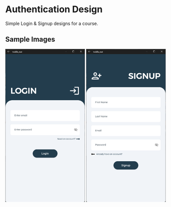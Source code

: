 # Authentication Design

Simple Login & Signup designs for a course.

## Sample Images

<img src="./sample/login.png" width="250" title="Login Page"/>
<img src="./sample/signup.png" width="250" title="Signup page"/>
